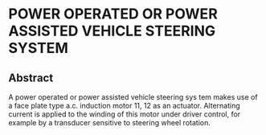 # POWER OPERATED OR POWER ASSISTED VEHICLE STEERING SYSTEM

## Abstract
A power operated or power assisted vehicle steering sys tem makes use of a face plate type a.c. induction motor 11, 12 as an actuator. Alternating current is applied to the winding of this motor under driver control, for example by a transducer sensitive to steering wheel rotation.